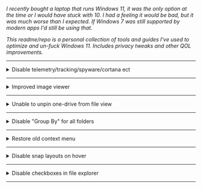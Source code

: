 *I recently bought a laptop that runs Windows 11, it was the only option at the time or I would have stuck with 10. I had a feeling it would be bad, but it was much worse than I expected. If Windows 7 was still supported by modern apps I'd still be using that.*  

*This readme/repo is a personal collection of tools and guides I've used to optimize and un-fuck Windows 11. Includes privacy tweaks and other QOL improvements.*

<!--   
<details> 
<summary>Text</summary><br>    

Content

</details>
-->

--------------------------------------------------------------------

<details> 
<summary>Disable telemetry/tracking/spyware/cortana ect</summary><br>  
  
*This is an excellent all-in-one tool that works with both Windows 10 and Windows 11. It has a large number of features that I consider to be essential for any modern Windows system. See the website for more info.* 
  
1. Download [ShutUp10++](https://www.oo-software.com/en/shutup10)  
2. Run the file  
3. Click "Actions" -> "Apply only recommended settings"  
4. Wait 5 seconds then close the app

</details>

--------------------------------------------------------------------

<details> 
<summary>Improved image viewer</summary><br>    

*The "Photos" app bundled with Windows 11 is a massive downgrade with very limited features and poor optimization. ImageGlass is an excellent, lightweight image viewer with support for 80+ formats and includes many other great features. It's not essential, but highly recommended*

1. Download [ImageGlass](https://imageglass.org/)  
2. Run/Install

</details>

--------------------------------------------------------------------

<details> 
<summary>Unable to unpin one-drive from file view</summary><br>  

1. Click on Start, search for command prompt  
2. Right-click and select "Run as Administrator"
3. Paste the following command:  
```
del "%AppData%\Microsoft\Windows\Recent\AutomaticDestinations\f01b4d95cf55d32a.automaticDestinations-ms"
```  

</details>

--------------------------------------------------------------------

<details> 
<summary>Disable "Group By" for all folders</summary><br>  

![group-by.png](images/group-by.png)  

1. Download [WinSetView](https://github.com/LesFerch/WinSetView)  
2. Extract, run and hit "Submit"  

</details>

--------------------------------------------------------------------

<details> 
<summary>Restore old context menu</summary><br>  

*For some reason Windows 11 downgraded the context menu, showing a "simplified" version until you click "show more". This tweak ensures the full context menu is always shown.*  

1. Click on Start, search for command prompt  
2. Right-click and select "Run as Administrator"
3. Paste the following command:  
```
reg.exe add "HKCU\Software\Classes\CLSID\{86ca1aa0-34aa-4e8b-a509-50c905bae2a2}\InprocServer32" /f
``` 
4. Open task manager (Ctrl + Shift + Esc)  
5. Open "details" view
6. Right click `explorer.exe` and select "End Task"  
7. Click "run new task" at the top of the window
8. Type `explorer.exe` and hit enter 
   
</details>

--------------------------------------------------------------------

<details> 
<summary>Disable snap layouts on hover</summary><br>   

Some people find this feature useful, some may not. I found the popups to be annoying so here's how to disable it:  

![snap-windows.png](images/snap-windows.png)  

1. Open start menu
2. Search for `multitasking settings`  
3. Expand "Snap Windows" to show all options  
4. Uncheck "Show snap layouts when I hover over a window's maximize button"

Optional: You may also want to uncheck "Show snap layouts when I drag a window to the top of the screen"


</details>

--------------------------------------------------------------------

<details> 
<summary>Disable checkboxes in file explorer</summary><br>    

![check-boxes.png](images/check-boxes.png)  

1. Open start menu  
2. Search "File Explorer Options"  
3. Click on the "View" tab  
4. Locate "Use check boxes to select items" and disable it  
5. Press "Apply"

</details>

--------------------------------------------------------------------


